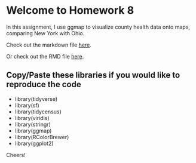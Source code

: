 # Welcome to Homework 8

In this assignment, I use ggmap to visualize county health data onto maps, comparing New York with Ohio.

Check out the markdown file [here](https://github.com/GabrielKahn/hw08/blob/master/county_acces.md).

Or check out the RMD file [here](https://github.com/GabrielKahn/hw08/blob/master/county%20acces.Rmd).


## Copy/Paste these libraries if you would like to reproduce the code

* library(tidyverse)
* library(sf)
* library(tidycensus)
* library(viridis)
* library(stringr)
* library(ggmap)
* library(RColorBrewer)
* library(ggplot2)

Cheers!

